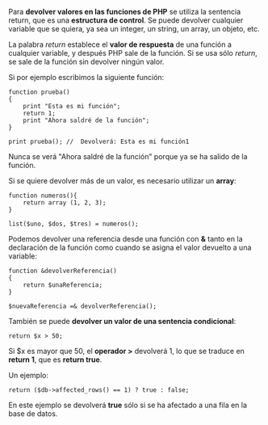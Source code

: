 Para **devolver valores en las funciones de PHP** se utiliza la sentencia return, que es una **estructura de control**. Se puede devolver cualquier variable que se quiera, ya sea un integer, un string, un array, un objeto, etc.

La palabra _return_ establece el **valor de respuesta** de una función a cualquier variable, y después PHP sale de la función. Si se usa sólo _return_, se sale de la función sin devolver ningún valor.

Si por ejemplo escribimos la siguiente función:

```
function prueba()
{
    print "Esta es mi función";
    return 1;
    print "Ahora saldré de la función";
}

print prueba(); //  Devolverá: Esta es mi función1

```

Nunca se verá "Ahora saldré de la función" porque ya se ha salido de la función.

Si se quiere devolver más de un valor, es necesario utilizar un **array**:

```
function numeros(){
    return array (1, 2, 3);
}

list($uno, $dos, $tres) = numeros();
```

Podemos devolver una referencia desde una función con **&** tanto en la declaración de la función como cuando se asigna el valor devuelto a una variable:

```
function &devolverReferencia()
{
    return $unaReferencia;
}

$nuevaReferencia =& devolverReferencia();
```

También se puede **devolver un valor de una sentencia condicional**:

```
return $x > 50;
```

Si $x es mayor que 50, el **operador >** devolverá 1, lo que se traduce en **return 1**, que es **return true**.

Un ejemplo:

```
return ($db->affected_rows() == 1) ? true : false;
```

En este ejemplo se devolverá **true** sólo si se ha afectado a una fila en la base de datos.